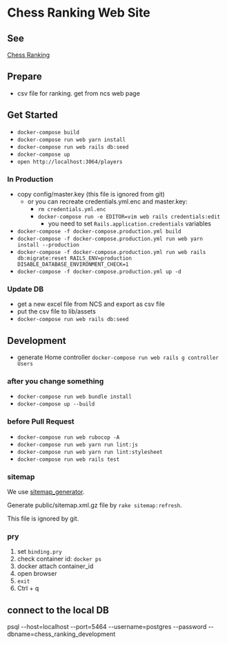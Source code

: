 # Chess Ranking Web Site

## See
[Chess Ranking](https://chess-ranking.stu345.com/players)

## Prepare
- csv file for ranking. get from ncs web page

## Get Started
- `docker-compose build`
- `docker-compose run web yarn install`
- `docker-compose run web rails db:seed`
- `docker-compose up`
- `open http://localhost:3064/players`

### In Production
- copy config/master.key (this file is ignored from git)
    - or you can recreate credentials.yml.enc and master.key: 
        - `rm credentials.yml.enc`
        - `docker-compose run -e EDITOR=vim web rails credentials:edit`
            - you need to set `Rails.application.credentials` variables
- `docker-compose -f docker-compose.production.yml build`
- `docker-compose -f docker-compose.production.yml run web yarn install --production`
- `docker-compose -f docker-compose.production.yml run web rails db:migrate:reset RAILS_ENV=production DISABLE_DATABASE_ENVIRONMENT_CHECK=1`
- `docker-compose -f docker-compose.production.yml up -d`

### Update DB
- get a new excel file from NCS and export as csv file
- put the csv file to lib/assets
- `docker-compose run web rails db:seed`

## Development
- generate Home controller `docker-compose run web rails g controller Users`

### after you change something
- `docker-compose run web bundle install`
- `docker-compose up --build`

### before Pull Request
- `docker-compose run web rubocop -A`
- `docker-compose run web yarn run lint:js`
- `docker-compose run web yarn run lint:stylesheet`
- `docker-compose run web rails test`

### sitemap
We use [sitemap_generator](https://github.com/kjvarga/sitemap_generator#rails).

Generate public/sitemap.xml.gz file by `rake sitemap:refresh`.

This file is ignored by git.

### pry
1. set `binding.pry`
1. check container id: `docker ps`
1. docker attach container_id
1. open browser
1. `exit`
1. Ctrl + q

## connect to the local DB
psql --host=localhost --port=5464 --username=postgres --password --dbname=chess_ranking_development